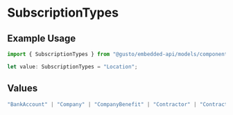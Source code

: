 # SubscriptionTypes

## Example Usage

```typescript
import { SubscriptionTypes } from "@gusto/embedded-api/models/components/webhooksubscription.js";

let value: SubscriptionTypes = "Location";
```

## Values

```typescript
"BankAccount" | "Company" | "CompanyBenefit" | "Contractor" | "ContractorPayment" | "Employee" | "EmployeeBenefit" | "EmployeeJobCompensation" | "ExternalPayroll" | "Form" | "Location" | "Notification" | "Payroll" | "PaySchedule" | "Signatory"
```